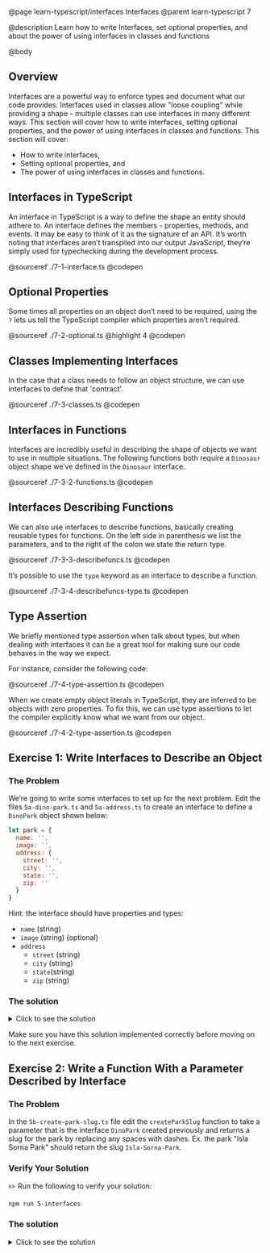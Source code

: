 @page learn-typescript/interfaces Interfaces
@parent learn-typescript 7

@description Learn how to write Interfaces, set optional properties, and about the power of using interfaces in classes and functions

@body

## Overview

Interfaces are a powerful way to enforce types and document what our code provides. Interfaces used in classes allow "loose coupling" while providing a shape - multiple classes can use interfaces in many different ways. This section will cover how to write interfaces, setting optional properties, and the power of using interfaces in classes and functions. This section will cover:

- How to write interfaces,
- Setting optional properties, and
- The power of using interfaces in classes and functions.

## Interfaces in TypeScript

An interface in TypeScript is a way to define the shape an entity should adhere to. An interface defines the members - properties, methods, and events. It may be easy to think of it as the signature of an API. It’s worth noting that interfaces aren’t transpiled into our output JavaScript, they’re simply used for typechecking during the development process.

@sourceref ./7-1-interface.ts
@codepen

## Optional Properties

Some times all properties on an object don’t need to be required, using the ``?`` lets us tell the TypeScript compiler which properties aren’t required.

@sourceref ./7-2-optional.ts
@highlight 4
@codepen

## Classes Implementing Interfaces

In the case that a class needs to follow an object structure, we can use interfaces to define that 'contract'.

@sourceref ./7-3-classes.ts
@codepen

## Interfaces in Functions

Interfaces are incredibly useful in describing the shape of objects we want to use in multiple situations. The following functions both require a ``Dinosaur`` object shape we’ve defined in the ``Dinosaur`` interface.

@sourceref ./7-3-2-functions.ts
@codepen

## Interfaces Describing Functions

We can also use interfaces to describe functions, basically creating reusable types for functions. On the left side in parenthesis we list the parameters, and to the right of the colon we state the return type.

@sourceref ./7-3-3-describefuncs.ts
@codepen

It’s possible to use the `type` keyword as an interface to describe a function.

@sourceref ./7-3-4-describefuncs-type.ts
@codepen

## Type Assertion

We briefly mentioned type assertion when talk about types, but when dealing with interfaces it can be a great tool for making sure our code behaves in the way we expect.

For instance, consider the following code:

@sourceref ./7-4-type-assertion.ts
@codepen

When we create empty object literals in TypeScript, they are inferred to be objects with zero properties. To fix this, we can use type assertions to let the compiler explicitly know what we want from our object.

@sourceref ./7-4-2-type-assertion.ts
@codepen

## Exercise 1: Write Interfaces to Describe an Object

### The Problem

We’re going to write some interfaces to set up for the next problem. Edit the files `5a-dino-park.ts` and `5a-address.ts` to create an interface to define a ``DinoPark`` object shown below:

```javascript
let park = {
  name: '',
  image: '',
  address: {
    street: '',
    city: '',
    state: '',
    zip: ''
  }
}
```

Hint: the interface should have properties and types:

- ``name`` (string)
- ``image`` (string) (optional)
- ``address``
  - ``street`` (string)
  - ``city`` (string)
  - ``state``(string)
  - ``zip`` (string)

### The solution

<details>
<summary>Click to see the solution</summary>

✏️ Update `5a-dino-park.ts` to the following:

```typescript
import Address from "./5a-address";

interface DinoPark {
  name: string;
  image?: string;
  address: Address;
 }

export default DinoPark;
```

@highlight 3-7

✏️ Update `5a-address.ts` to the following:

```typescript
interface Address {
  street: string;
  city: string;
  state: string;
  zip: string
}

export default Address;
```

@highlight 2-5

</details>

Make sure you have this solution implemented correctly before moving on to the next exercise.

## Exercise 2: Write a Function With a Parameter Described by Interface

### The Problem

In the `5b-create-park-slug.ts` file edit the ``createParkSlug`` function to take a parameter that is the interface ```DinoPark``` created previously and returns a slug for the park by replacing any spaces with dashes. Ex. the park "Isla Sorna Park" should return the slug `Isla-Sorna-Park`.

### Verify Your Solution

✏️ Run the following to verify your solution:

```shell
npm run 5-interfaces
```

### The solution


<details>
<summary>Click to see the solution</summary>

✏️ Update `5b-create-park-slug.ts` to the following:

```typescript
import DinoPark from "./5a-dino-park";

export function createParkSlug(dinoPark: DinoPark) {
  return dinoPark.name.replace(/ /g, '-');
}
```

@highlight 3-4

</details>
